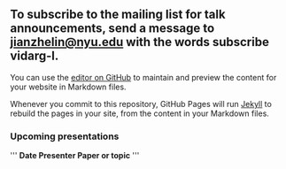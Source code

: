 ## To subscribe to the mailing list for talk announcements, send a message to **<jianzhelin@nyu.edu>** with the words subscribe vidarg-l. 
You can use the [editor on GitHub](https://github.com/Ryan315/TL/edit/gh-pages/index.md) to maintain and preview the content for your website in Markdown files.

Whenever you commit to this repository, GitHub Pages will run [Jekyll](https://jekyllrb.com/) to rebuild the pages in your site, from the content in your Markdown files.

### Upcoming presentations
'''
**Date	Presenter	Paper or topic**
'''

